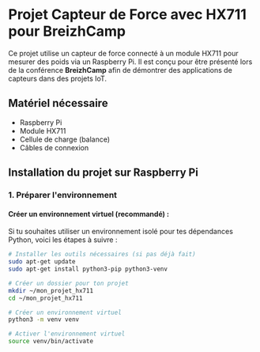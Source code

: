 # Projet Capteur de Force avec HX711 pour BreizhCamp

Ce projet utilise un capteur de force connecté à un module HX711 pour mesurer des poids via un Raspberry Pi. Il est conçu pour être présenté lors de la conférence **BreizhCamp** afin de démontrer des applications de capteurs dans des projets IoT.

## Matériel nécessaire

- Raspberry Pi
- Module HX711
- Cellule de charge (balance)
- Câbles de connexion

## Installation du projet sur Raspberry Pi

### 1. Préparer l'environnement

#### Créer un environnement virtuel (recommandé) :

Si tu souhaites utiliser un environnement isolé pour tes dépendances Python, voici les étapes à suivre :

```bash
# Installer les outils nécessaires (si pas déjà fait)
sudo apt-get update
sudo apt-get install python3-pip python3-venv

# Créer un dossier pour ton projet
mkdir ~/mon_projet_hx711
cd ~/mon_projet_hx711

# Créer un environnement virtuel
python3 -m venv venv

# Activer l'environnement virtuel
source venv/bin/activate